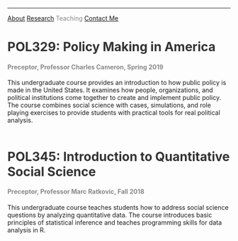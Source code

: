 <hr>
<div class="row">
  <div class="column left" style="color:#888">
    <pagename><a href="https://leahrosenstiel.github.io">About</a> </pagename> <pagename> <a href="research">Research</a> </pagename> <pagename><currentpage></currentpage> Teaching</pagename> <a href="contactme">Contact Me</a>
  </div>
  <div class="column right">
<h1 style="color:#333">POL329: Policy Making in America</h1> 
<h4 style="color:#888">Preceptor, Professor Charles Cameron, Spring 2019</h4>
This undergraduate course provides an introduction to how public policy is made in the United States. It examines how people, organizations, and political institutions come together to create and implement public policy. The course combines social science with cases, simulations, and role playing exercises to provide students with practical tools for real political analysis. <br> <br>

<h1 style="color:#333">POL345: Introduction to Quantitative Social Science</h1> 
<h4 style="color:#888">Preceptor, Professor Marc Ratkovic, Fall 2018</h4>
This undergraduate course teaches students how to address social science questions by analyzing quantitative data. The course introduces basic principles of statistical inference and teaches programming skills for data analysis in R. <br> <br>
</div>
</div>
